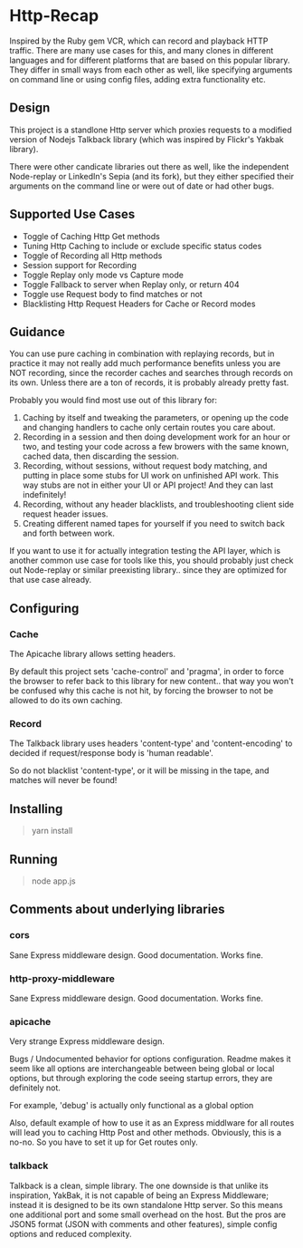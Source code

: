 # Http-Recap

Inspired by the Ruby gem VCR, which can record and playback HTTP traffic.
There are many use cases for this, and many clones in different languages and for different platforms that are based on this popular library.
They differ in small ways from each other as well, like specifying arguments on command line or using config files, adding extra functionality etc.

## Design

This project is a standlone Http server which proxies requests to a modified version of Nodejs Talkback library (which was inspired by Flickr's Yakbak library).

There were other candicate libraries out there as well, like the independent Node-replay or LinkedIn's Sepia (and its fork), but they either specified their arguments on the command line or were out of date or had other bugs.

## Supported Use Cases

* Toggle of Caching Http Get methods
* Tuning Http Caching to include or exclude specific status codes
* Toggle of Recording all Http methods
* Session support for Recording
* Toggle Replay only mode vs Capture mode
* Toggle Fallback to server when Replay only, or return 404
* Toggle use Request body to find matches or not
* Blacklisting Http Request Headers for Cache or Record modes

## Guidance

You can use pure caching in combination with replaying records, but in practice it may not really add much performance benefits unless you are NOT recording, since the recorder caches and searches through records on its own. Unless there are a ton of records, it is probably already pretty fast.

Probably you would find most use out of this library for:

1. Caching by itself and tweaking the parameters, or opening up the code and changing handlers to cache only certain routes you care about.
2. Recording in a session and then doing development work for an hour or two, and testing your code across a few browers with the same known, cached data, then discarding the session.
3. Recording, without sessions, without request body matching, and putting in place some stubs for UI work on unfinished API work. This way stubs are not in either your UI or API project! And they can last indefinitely!
4. Recording, without any header blacklists, and troubleshooting client side request header issues.
5. Creating different named tapes for yourself if you need to switch back and forth between work.

If you want to use it for actually integration testing the API layer, which is another common use case for tools like this, you should probably just check out Node-replay or similar preexisting library.. since they are optimized for that use case already.

## Configuring

### Cache

The Apicache library allows setting headers.

By default this project sets 'cache-control' and 'pragma', in order to force the browser to refer back to this library for new content.. that way you won't be confused why this cache is not hit, by forcing the browser to not be allowed to do its own caching.

### Record

The Talkback library uses headers 'content-type' and 'content-encoding' to decided if request/response body is 'human readable'.

So do not blacklist 'content-type', or it will be missing in the tape, and matches will never be found!

## Installing

> yarn install

## Running

> node app.js

## Comments about underlying libraries

### cors

Sane Express middleware design.
Good documentation.
Works fine.

### http-proxy-middleware

Sane Express middleware design.
Good documentation.
Works fine.

### apicache

Very strange Express middleware design.

Bugs / Undocumented behavior for options configuration. Readme makes it seem like all options are interchangeable between being global or local options, but through exploring the code seeing startup errors, they are definitely not.

For example, 'debug' is actually only functional as a global option

Also, default example of how to use it as an Express middlware for all routes will lead you to caching Http Post and other methods. Obviously, this is a no-no. So you have to set it up for Get routes only.

### talkback

Talkback is a clean, simple library. The one downside is that unlike its inspiration, YakBak, it is not capable of being an Express Middleware; instead it is designed to be its own standalone Http server. So this means one additional port and some small overhead on the host. But the pros are JSON5 format (JSON with comments and other features), simple config options and reduced complexity.
